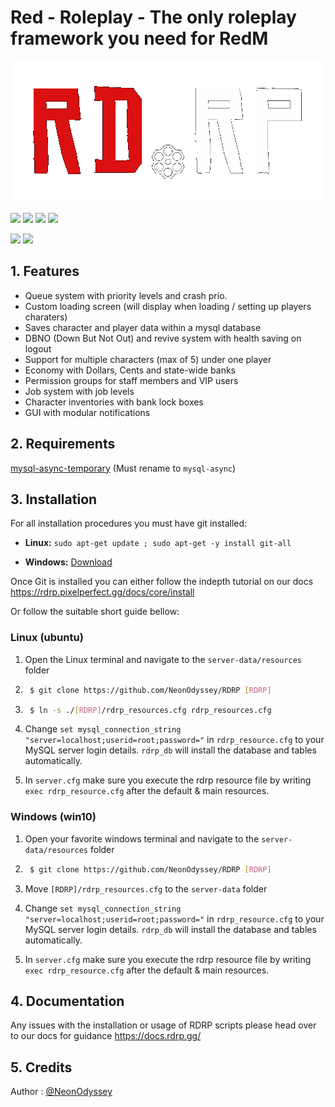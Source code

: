# Red - Roleplay - The only roleplay framework you need for RedM

![RDRP - Banner with spinning wheel](https://github.com/NeonOdyssey/RDRP/blob/main/banner.png)

![](https://img.shields.io/github/languages/code-size/NeonOdyssey/RDRP) ![](https://img.shields.io/github/downloads/NeonOdyssey/RDRP/total) ![](https://img.shields.io/github/v/release/NeonOdyssey/RDRP) ![](https://img.shields.io/github/issues/NeonOdyssey/RDRP)

![](https://img.shields.io/discord/766050580296106045?label=Discord&logo=discord&logoColor=white) ![](https://img.shields.io/github/stars/NeonOdyssey/RDRP)

## 1. Features
- Queue system with priority levels and crash prio.
- Custom loading screen (will display when loading / setting up players charaters)
- Saves character and player data within a mysql database
- DBNO (Down But Not Out) and revive system with health saving on logout
- Support for multiple characters (max of 5) under one player
- Economy with Dollars, Cents and state-wide banks
- Permission groups for staff members and VIP users
- Job system with job levels
- Character inventories with bank lock boxes
- GUI with modular notifications

## 2. Requirements
[mysql-async-temporary](https://github.com/amakuu/mysql-async-temporary) (Must rename to `mysql-async`)

## 3. Installation
For all installation procedures you must have git installed:

- **Linux:** ` sudo apt-get update ; sudo apt-get -y install git-all `

- **Windows:** [Download](https://git-scm.com/download/win)

Once Git is installed you can either follow the indepth tutorial on our docs https://rdrp.pixelperfect.gg/docs/core/install

Or follow the suitable short guide bellow:

### Linux (ubuntu)
1. Open the Linux terminal and navigate to the `server-data/resources` folder

2. ```bash
    $ git clone https://github.com/NeonOdyssey/RDRP [RDRP]
    ```

3. ```bash
    $ ln -s ./[RDRP]/rdrp_resources.cfg rdrp_resources.cfg
    ```

4. Change `set mysql_connection_string "server=localhost;userid=root;password="` in `rdrp_resource.cfg` to your MySQL server login details. `rdrp_db` will install the database and tables automatically.

5. In `server.cfg` make sure you execute the rdrp resource file by writing `exec rdrp_resource.cfg` after the default & main resources.

### Windows (win10)
1. Open your favorite windows terminal and navigate to the `server-data/resources` folder

2. ```bash
    $ git clone https://github.com/NeonOdyssey/RDRP [RDRP]
    ```

3. Move `[RDRP]/rdrp_resources.cfg` to the `server-data` folder

4. Change `set mysql_connection_string "server=localhost;userid=root;password="` in `rdrp_resource.cfg` to your MySQL server login details. `rdrp_db` will install the database and tables automatically.

5. In `server.cfg` make sure you execute the rdrp resource file by writing `exec rdrp_resource.cfg` after the default & main resources.

## 4. Documentation
Any issues with the installation or usage of RDRP scripts please head over to our docs for guidance https://docs.rdrp.gg/

## 5. Credits
Author : [@NeonOdyssey](https://github.com/NeonOdyssey/)
